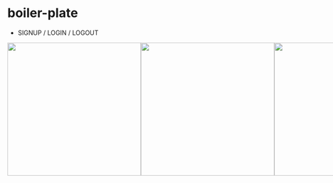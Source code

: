 # boiler-plate

- SIGNUP / LOGIN / LOGOUT
<div style=display:flex>
<img width=300 src="https://user-images.githubusercontent.com/57563053/104514481-aca95a00-5634-11eb-8479-630a952d60d0.png">
<img width=300 src="https://user-images.githubusercontent.com/57563053/104514484-ad41f080-5634-11eb-99f2-a15c871a49d2.png">
<img width=300 src="https://user-images.githubusercontent.com/57563053/104514486-ad41f080-5634-11eb-8105-f4cbdb638457.png">
</div>
